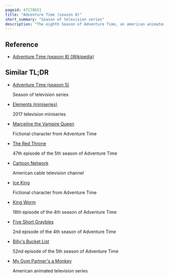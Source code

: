 ```yaml
---
pageid: 47178651
title: "Adventure Time (season 8)"
short_summary: "Season of television series"
description: "The eighth Season of Adventure Time, an american animated Television Series created by Pendleton Ward, premiered on Cartoon Network on March 26, 2016, and concluded on February 2, 2017, and was produced by Frederator Studios and Cartoon Network Studios. It follows the Adventures of Finn a human Boy and his best Friend and adoptive Brother Jake a Dog with magical Abilities to change Shape and Size at will. Finn and Jake live in the post-apocalyptic Land of Ooo where they interact with the other main Characters in the Show Princess bubblegum the Ice king marceline the Vampire Queen lumpy Space Princess Bmo and Flame Princess."
---
```


## Reference

- [Adventure Time (season 8) (Wikipedia)](https://en.wikipedia.org/?curid=47178651)

## Similar TL;DR

- [Adventure Time (season 5)](/tldr/en/adventure-time-season-5)

  Season of television series

- [Elements (miniseries)](/tldr/en/elements-miniseries)

  2017 television miniseries

- [Marceline the Vampire Queen](/tldr/en/marceline-the-vampire-queen)

  Fictional character from Adventure Time

- [The Red Throne](/tldr/en/the-red-throne)

  47th episode of the 5th season of Adventure Time

- [Cartoon Network](/tldr/en/cartoon-network)

  American cable television channel

- [Ice King](/tldr/en/ice-king)

  Fictional character from Adventure Time

- [King Worm](/tldr/en/king-worm)

  18th episode of the 4th season of Adventure Time

- [Five Short Graybles](/tldr/en/five-short-graybles)

  2nd episode of the 4th season of Adventure Time

- [Billy's Bucket List](/tldr/en/billys-bucket-list)

  52nd episode of the 5th season of Adventure Time

- [My Gym Partner's a Monkey](/tldr/en/my-gym-partners-a-monkey)

  American animated television series
